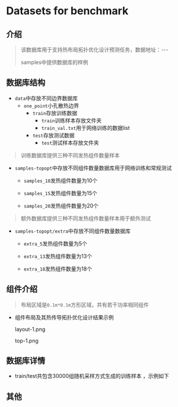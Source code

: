 # Datasets for benchmark

## 介绍

>  该数据库用于支持热布局拓扑优化设计预测任务，数据地址：---
>
>  samples中提供数据库的样例

## 数据库结构

- `data`中存放不同边界数据库
  - `one_point`小孔散热边界
    - `train`存放训练数据
      - `train`训练样本存放文件夹
      - `train_val.txt`用于网络训练的数据list
    - `test`存放测试数据
      - `test`测试样本存放文件夹

> 训练数据库提供三种不同发热组件数量样本

- `samples-topopt`中存放不同组件数量数据库用于网络训练和常规测试
  - `samples_10`发热组件数量为10个
    
  - `samples_15`发热组件数量为15个
    
  - `samples_20`发热组件数量为20个
    
> 额外数据库提供三种不同发热组件数量样本用于额外测试

- `samples-topopt/extra`中存放不同组件数量数据库
  - `extra_5`发热组件数量为5个
    
  - `extra_13`发热组件数量为13个
    
  - `extra_18`发热组件数量为18个
## 组件介绍

> 布局区域是`0.1m*0.1m`方形区域，共有若干功率相同组件

* 组件布局及其热传导拓扑优化设计结果示例

  layout-1.png

  top-1.png

## 数据库详情

* train/test共包含30000组随机采样方式生成的训练样本 ，示例如下

    

## 其他